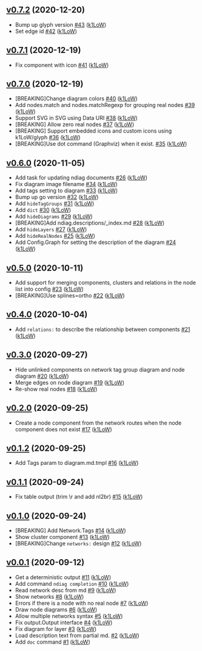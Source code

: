 ## [v0.7.2](https://github.com/k1LoW/ndiag/compare/v0.7.1...v0.7.2) (2020-12-20)

* Bump up glyph version [#43](https://github.com/k1LoW/ndiag/pull/43) ([k1LoW](https://github.com/k1LoW))
* Set edge id [#42](https://github.com/k1LoW/ndiag/pull/42) ([k1LoW](https://github.com/k1LoW))

## [v0.7.1](https://github.com/k1LoW/ndiag/compare/v0.7.0...v0.7.1) (2020-12-19)

* Fix component with icon [#41](https://github.com/k1LoW/ndiag/pull/41) ([k1LoW](https://github.com/k1LoW))

## [v0.7.0](https://github.com/k1LoW/ndiag/compare/v0.6.0...v0.7.0) (2020-12-19)

* [BREAKING]Change diagram colors [#40](https://github.com/k1LoW/ndiag/pull/40) ([k1LoW](https://github.com/k1LoW))
* Add nodes.match and nodes.matchRegexp for grouping real nodes [#39](https://github.com/k1LoW/ndiag/pull/39) ([k1LoW](https://github.com/k1LoW))
* Support SVG in SVG using Data URI [#38](https://github.com/k1LoW/ndiag/pull/38) ([k1LoW](https://github.com/k1LoW))
* [BREAKING] Allow zero real nodes [#37](https://github.com/k1LoW/ndiag/pull/37) ([k1LoW](https://github.com/k1LoW))
* [BREAKING] Support embedded icons and custom icons using k1LoW/glyph [#36](https://github.com/k1LoW/ndiag/pull/36) ([k1LoW](https://github.com/k1LoW))
* [BREAKING]Use dot command (Graphviz) when it exist. [#35](https://github.com/k1LoW/ndiag/pull/35) ([k1LoW](https://github.com/k1LoW))

## [v0.6.0](https://github.com/k1LoW/ndiag/compare/v0.5.0...v0.6.0) (2020-11-05)

* Add task for updating ndiag documents [#26](https://github.com/k1LoW/ndiag/pull/26) ([k1LoW](https://github.com/k1LoW))
* Fix diagram image filename [#34](https://github.com/k1LoW/ndiag/pull/34) ([k1LoW](https://github.com/k1LoW))
* Add tags setting to diagram [#33](https://github.com/k1LoW/ndiag/pull/33) ([k1LoW](https://github.com/k1LoW))
* Bump up go version [#32](https://github.com/k1LoW/ndiag/pull/32) ([k1LoW](https://github.com/k1LoW))
* Add `hideTagGroups` [#31](https://github.com/k1LoW/ndiag/pull/31) ([k1LoW](https://github.com/k1LoW))
* Add `dict` [#30](https://github.com/k1LoW/ndiag/pull/30) ([k1LoW](https://github.com/k1LoW))
* Add `hideDiagrams` [#29](https://github.com/k1LoW/ndiag/pull/29) ([k1LoW](https://github.com/k1LoW))
* [BREAKING]Add ndiag.descriptions/_index.md [#28](https://github.com/k1LoW/ndiag/pull/28) ([k1LoW](https://github.com/k1LoW))
* Add `hideLayers` [#27](https://github.com/k1LoW/ndiag/pull/27) ([k1LoW](https://github.com/k1LoW))
* Add `hideRealNodes` [#25](https://github.com/k1LoW/ndiag/pull/25) ([k1LoW](https://github.com/k1LoW))
* Add Config.Graph for setting the description of the diagram [#24](https://github.com/k1LoW/ndiag/pull/24) ([k1LoW](https://github.com/k1LoW))

## [v0.5.0](https://github.com/k1LoW/ndiag/compare/v0.4.0...v0.5.0) (2020-10-11)

* Add support for merging components, clusters and relations in the node list into config [#23](https://github.com/k1LoW/ndiag/pull/23) ([k1LoW](https://github.com/k1LoW))
* [BREAKING]Use splines=ortho [#22](https://github.com/k1LoW/ndiag/pull/22) ([k1LoW](https://github.com/k1LoW))

## [v0.4.0](https://github.com/k1LoW/ndiag/compare/v0.3.0...v0.4.0) (2020-10-04)

* Add `relations:` to describe the relationship between components [#21](https://github.com/k1LoW/ndiag/pull/21) ([k1LoW](https://github.com/k1LoW))

## [v0.3.0](https://github.com/k1LoW/ndiag/compare/v0.2.0...v0.3.0) (2020-09-27)

* Hide unlinked components on network tag group diagram and node diagram [#20](https://github.com/k1LoW/ndiag/pull/20) ([k1LoW](https://github.com/k1LoW))
* Merge edges on node diagram [#19](https://github.com/k1LoW/ndiag/pull/19) ([k1LoW](https://github.com/k1LoW))
* Re-show real nodes [#18](https://github.com/k1LoW/ndiag/pull/18) ([k1LoW](https://github.com/k1LoW))

## [v0.2.0](https://github.com/k1LoW/ndiag/compare/v0.1.2...v0.2.0) (2020-09-25)

* Create a node component from the network routes when the node component does not exist [#17](https://github.com/k1LoW/ndiag/pull/17) ([k1LoW](https://github.com/k1LoW))

## [v0.1.2](https://github.com/k1LoW/ndiag/compare/v0.1.1...v0.1.2) (2020-09-25)

* Add Tags param to diagram.md.tmpl [#16](https://github.com/k1LoW/ndiag/pull/16) ([k1LoW](https://github.com/k1LoW))

## [v0.1.1](https://github.com/k1LoW/ndiag/compare/v0.1.0...v0.1.1) (2020-09-24)

* Fix table output (trim \r and add nl2br) [#15](https://github.com/k1LoW/ndiag/pull/15) ([k1LoW](https://github.com/k1LoW))

## [v0.1.0](https://github.com/k1LoW/ndiag/compare/v0.0.1...v0.1.0) (2020-09-24)

* [BREAKING] Add Network.Tags [#14](https://github.com/k1LoW/ndiag/pull/14) ([k1LoW](https://github.com/k1LoW))
* Show cluster component [#13](https://github.com/k1LoW/ndiag/pull/13) ([k1LoW](https://github.com/k1LoW))
* [BREAKING]Change `networks:` design [#12](https://github.com/k1LoW/ndiag/pull/12) ([k1LoW](https://github.com/k1LoW))

## [v0.0.1](https://github.com/k1LoW/ndiag/compare/6eabff9d8ff3...v0.0.1) (2020-09-12)

* Get a deterministic output [#11](https://github.com/k1LoW/ndiag/pull/11) ([k1LoW](https://github.com/k1LoW))
* Add command `ndiag completion` [#10](https://github.com/k1LoW/ndiag/pull/10) ([k1LoW](https://github.com/k1LoW))
* Read network desc from md [#9](https://github.com/k1LoW/ndiag/pull/9) ([k1LoW](https://github.com/k1LoW))
* Show networks [#8](https://github.com/k1LoW/ndiag/pull/8) ([k1LoW](https://github.com/k1LoW))
* Errors if there is a node with no real node [#7](https://github.com/k1LoW/ndiag/pull/7) ([k1LoW](https://github.com/k1LoW))
* Draw node diagrams [#6](https://github.com/k1LoW/ndiag/pull/6) ([k1LoW](https://github.com/k1LoW))
* Allow multiple networks syntax [#5](https://github.com/k1LoW/ndiag/pull/5) ([k1LoW](https://github.com/k1LoW))
* Fix output.Output interface [#4](https://github.com/k1LoW/ndiag/pull/4) ([k1LoW](https://github.com/k1LoW))
* Fix diagram for layer [#3](https://github.com/k1LoW/ndiag/pull/3) ([k1LoW](https://github.com/k1LoW))
* Load description text from partial md. [#2](https://github.com/k1LoW/ndiag/pull/2) ([k1LoW](https://github.com/k1LoW))
* Add `doc` command [#1](https://github.com/k1LoW/ndiag/pull/1) ([k1LoW](https://github.com/k1LoW))
